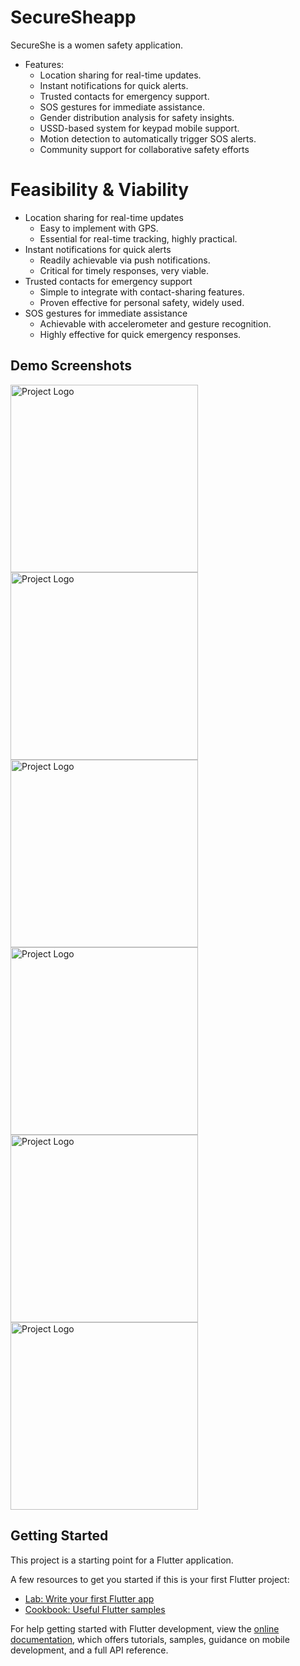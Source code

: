 # SecureSheapp
SecureShe is a women safety application.

- Features:
  - Location sharing for real-time updates.
  - Instant notifications for quick alerts.
  - Trusted contacts for emergency support.
  - SOS gestures for immediate assistance.
  - Gender distribution analysis for safety insights.
  - USSD-based system for keypad mobile support.
  - Motion detection to automatically trigger SOS alerts.
  - Community support for collaborative safety efforts

# Feasibility & Viability 
- Location sharing for real-time updates
  - Easy to implement with GPS.
  - Essential for real-time tracking, highly practical.
- Instant notifications for quick alerts
   - Readily achievable via push notifications.
   - Critical for timely responses, very viable.
- Trusted contacts for emergency support
   - Simple to integrate with contact-sharing features.
   - Proven effective for personal safety, widely used.
- SOS gestures for immediate assistance
   - Achievable with accelerometer and gesture recognition.
   - Highly effective for quick emergency responses.

## Demo Screenshots


<img src="https://github.com/GobihaJS/SecureShe/blob/main/Demo_screenshots/Logo.jpeg" alt="Project Logo" width="300">
<img src="https://github.com/GobihaJS/SecureShe/blob/main/Demo_screenshots/Page1.jpeg" alt="Project Logo" width="300">
<img src="https://github.com/GobihaJS/SecureShe/blob/main/Demo_screenshots/Page2.jpeg" alt="Project Logo" width="300">
<img src="https://github.com/GobihaJS/SecureShe/blob/main/Demo_screenshots/Page3.jpeg" alt="Project Logo" width="300">
<img src="https://github.com/GobihaJS/SecureShe/blob/main/Demo_screenshots/Page%204.jpeg" alt="Project Logo" width="300">
<img src="https://github.com/GobihaJS/SecureShe/blob/main/Demo_screenshots/Page%205.jpeg" alt="Project Logo" width="300">

## Getting Started

This project is a starting point for a Flutter application.

A few resources to get you started if this is your first Flutter project:

- [Lab: Write your first Flutter app](https://docs.flutter.dev/get-started/codelab)
- [Cookbook: Useful Flutter samples](https://docs.flutter.dev/cookbook)

For help getting started with Flutter development, view the
[online documentation](https://docs.flutter.dev/), which offers tutorials,
samples, guidance on mobile development, and a full API reference.
